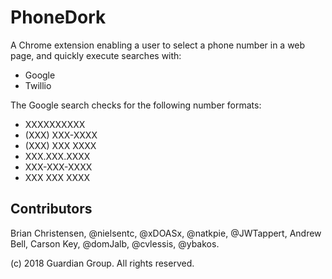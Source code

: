 # PhoneDork

A Chrome extension enabling a user to select a phone number in a web page, and
quickly execute searches with:

* Google
* Twillio

The Google search checks for the following number formats:

* XXXXXXXXXX
* (XXX) XXX-XXXX
* (XXX) XXX XXXX
* XXX.XXX.XXXX
* XXX-XXX-XXXX
* XXX XXX XXXX

## Contributors

Brian Christensen, @nielsentc,  @xDOASx, @natkpie, @JWTappert, Andrew Bell, Carson Key, @domJalb, @cvlessis, @ybakos.

(c) 2018 Guardian Group. All rights reserved.
